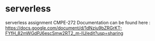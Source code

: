 # serverless
serverless assignment CMPE-272
Documentation can be found here : https://docs.google.com/document/d/1dNziu9bZRGrKT-FYfH_82mWGdPJ6escSmw2RT2_m-IU/edit?usp=sharing
